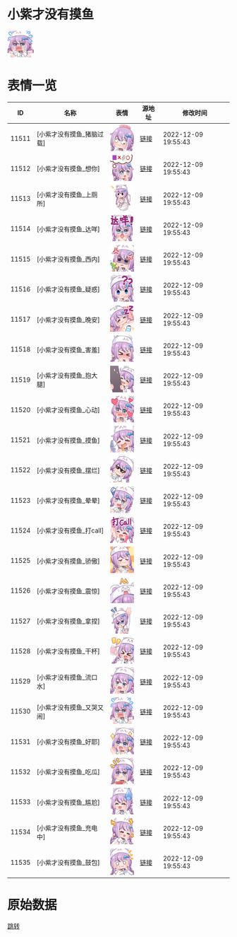 # 小紫才没有摸鱼

<img src="./cover.png" height="60" alt="cover" />

# 表情一览

|ID|名称|表情|源地址|修改时间|
|----|----|----|----|----|
|11511|[小紫才没有摸鱼_猪脑过载]|<img src="./pic/011511_%5B小紫才没有摸鱼_猪脑过载%5D.png" height="60" alt="猪脑过载"/>|[链接](https://i0.hdslb.com/bfs/garb/item/02e4f836edd393ee8bc09065db4ff5b1ec5422bb.png)|2022-12-09 19:55:43|
|11512|[小紫才没有摸鱼_想你]|<img src="./pic/011512_%5B小紫才没有摸鱼_想你%5D.png" height="60" alt="想你"/>|[链接](https://i0.hdslb.com/bfs/garb/item/b506ad61866490316de7dd986ae54eb4719bddc8.png)|2022-12-09 19:55:43|
|11513|[小紫才没有摸鱼_上厕所]|<img src="./pic/011513_%5B小紫才没有摸鱼_上厕所%5D.png" height="60" alt="上厕所"/>|[链接](https://i0.hdslb.com/bfs/garb/item/1515b2bf3c14d9d2c9f01c7fd4f18e987056e550.png)|2022-12-09 19:55:43|
|11514|[小紫才没有摸鱼_达咩]|<img src="./pic/011514_%5B小紫才没有摸鱼_达咩%5D.png" height="60" alt="达咩"/>|[链接](https://i0.hdslb.com/bfs/garb/item/ca1a5c180ba027103c954bca8b96f1be0ce5b218.png)|2022-12-09 19:55:43|
|11515|[小紫才没有摸鱼_西内]|<img src="./pic/011515_%5B小紫才没有摸鱼_西内%5D.png" height="60" alt="西内"/>|[链接](https://i0.hdslb.com/bfs/garb/item/f4ec8bc23fb853fedfb09db5daabad673c57bafd.png)|2022-12-09 19:55:43|
|11516|[小紫才没有摸鱼_疑惑]|<img src="./pic/011516_%5B小紫才没有摸鱼_疑惑%5D.png" height="60" alt="疑惑"/>|[链接](https://i0.hdslb.com/bfs/garb/item/2ffbf2ca3f57a50f339e5545a1ffafefce7eb647.png)|2022-12-09 19:55:43|
|11517|[小紫才没有摸鱼_晚安]|<img src="./pic/011517_%5B小紫才没有摸鱼_晚安%5D.png" height="60" alt="晚安"/>|[链接](https://i0.hdslb.com/bfs/garb/item/ef673d3606ce29dd7c83e853d9806e97a87090fa.png)|2022-12-09 19:55:43|
|11518|[小紫才没有摸鱼_害羞]|<img src="./pic/011518_%5B小紫才没有摸鱼_害羞%5D.png" height="60" alt="害羞"/>|[链接](https://i0.hdslb.com/bfs/garb/item/b621147876840c9b81de9fae8af5baf128919744.png)|2022-12-09 19:55:43|
|11519|[小紫才没有摸鱼_抱大腿]|<img src="./pic/011519_%5B小紫才没有摸鱼_抱大腿%5D.png" height="60" alt="抱大腿"/>|[链接](https://i0.hdslb.com/bfs/garb/item/575c73a83113a00e72f0f3dce3715e910305b966.png)|2022-12-09 19:55:43|
|11520|[小紫才没有摸鱼_心动]|<img src="./pic/011520_%5B小紫才没有摸鱼_心动%5D.png" height="60" alt="心动"/>|[链接](https://i0.hdslb.com/bfs/garb/item/b8faae8db6d26b9ffc37ceaf3e38776a98009368.png)|2022-12-09 19:55:43|
|11521|[小紫才没有摸鱼_摸鱼]|<img src="./pic/011521_%5B小紫才没有摸鱼_摸鱼%5D.png" height="60" alt="摸鱼"/>|[链接](https://i0.hdslb.com/bfs/garb/item/ce32e2a58d404e9ff60167266934c4d032f7f227.png)|2022-12-09 19:55:43|
|11522|[小紫才没有摸鱼_摆烂]|<img src="./pic/011522_%5B小紫才没有摸鱼_摆烂%5D.png" height="60" alt="摆烂"/>|[链接](https://i0.hdslb.com/bfs/garb/item/7c11c676a8a9a62cf8760532bffafea67dc4f19a.png)|2022-12-09 19:55:43|
|11523|[小紫才没有摸鱼_晕晕]|<img src="./pic/011523_%5B小紫才没有摸鱼_晕晕%5D.png" height="60" alt="晕晕"/>|[链接](https://i0.hdslb.com/bfs/garb/item/d94cb734761c604acae8f38bfc296dce93452b96.png)|2022-12-09 19:55:43|
|11524|[小紫才没有摸鱼_打call]|<img src="./pic/011524_%5B小紫才没有摸鱼_打call%5D.png" height="60" alt="打call"/>|[链接](https://i0.hdslb.com/bfs/garb/item/ce1f139a46e2e81c60d6dbfe12ce5bae12f6320d.png)|2022-12-09 19:55:43|
|11525|[小紫才没有摸鱼_骄傲]|<img src="./pic/011525_%5B小紫才没有摸鱼_骄傲%5D.png" height="60" alt="骄傲"/>|[链接](https://i0.hdslb.com/bfs/garb/item/7b093aaff2f226657752cf8e21756dd3051a4960.png)|2022-12-09 19:55:43|
|11526|[小紫才没有摸鱼_震惊]|<img src="./pic/011526_%5B小紫才没有摸鱼_震惊%5D.png" height="60" alt="震惊"/>|[链接](https://i0.hdslb.com/bfs/garb/item/5ef697bc3837849f5ce1e9ca6af53e0347a4117a.png)|2022-12-09 19:55:43|
|11527|[小紫才没有摸鱼_拿捏]|<img src="./pic/011527_%5B小紫才没有摸鱼_拿捏%5D.png" height="60" alt="拿捏"/>|[链接](https://i0.hdslb.com/bfs/garb/item/2d9df3d5fee69420b9340d0dbf31c6742d24b3e4.png)|2022-12-09 19:55:43|
|11528|[小紫才没有摸鱼_干杯]|<img src="./pic/011528_%5B小紫才没有摸鱼_干杯%5D.png" height="60" alt="干杯"/>|[链接](https://i0.hdslb.com/bfs/garb/item/78fdcc07b0f3da3ae1d95919d1cfbd58d6e05d29.png)|2022-12-09 19:55:43|
|11529|[小紫才没有摸鱼_流口水]|<img src="./pic/011529_%5B小紫才没有摸鱼_流口水%5D.png" height="60" alt="流口水"/>|[链接](https://i0.hdslb.com/bfs/garb/item/1c2f57e5ef6b5f446fa10e7aed99e639c9b4a539.png)|2022-12-09 19:55:43|
|11530|[小紫才没有摸鱼_又哭又闹]|<img src="./pic/011530_%5B小紫才没有摸鱼_又哭又闹%5D.png" height="60" alt="又哭又闹"/>|[链接](https://i0.hdslb.com/bfs/garb/item/46f915c4878445ef5446bb056daba3bcf0f0a205.png)|2022-12-09 19:55:43|
|11531|[小紫才没有摸鱼_好耶]|<img src="./pic/011531_%5B小紫才没有摸鱼_好耶%5D.png" height="60" alt="好耶"/>|[链接](https://i0.hdslb.com/bfs/garb/item/f581f08ca8d85d877da761bdc64653d090713c86.png)|2022-12-09 19:55:43|
|11532|[小紫才没有摸鱼_吃瓜]|<img src="./pic/011532_%5B小紫才没有摸鱼_吃瓜%5D.png" height="60" alt="吃瓜"/>|[链接](https://i0.hdslb.com/bfs/garb/item/d3607d71a5b38d2db7a3c507c92bae0f2fb312fd.png)|2022-12-09 19:55:43|
|11533|[小紫才没有摸鱼_尴尬]|<img src="./pic/011533_%5B小紫才没有摸鱼_尴尬%5D.png" height="60" alt="尴尬"/>|[链接](https://i0.hdslb.com/bfs/garb/item/7ebd386e4d93af4adca76436923f7077d1e9defa.png)|2022-12-09 19:55:43|
|11534|[小紫才没有摸鱼_充电中]|<img src="./pic/011534_%5B小紫才没有摸鱼_充电中%5D.png" height="60" alt="充电中"/>|[链接](https://i0.hdslb.com/bfs/garb/item/8c2badaf0bb3b31e1be2255f5b0c6a800b277f73.png)|2022-12-09 19:55:43|
|11535|[小紫才没有摸鱼_鼓包]|<img src="./pic/011535_%5B小紫才没有摸鱼_鼓包%5D.png" height="60" alt="鼓包"/>|[链接](https://i0.hdslb.com/bfs/garb/item/04b5af07b3ec8979a5cf584f1158b032b5e7a358.png)|2022-12-09 19:55:43|

# 原始数据

[跳转](./raw.json)

